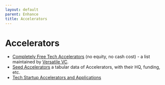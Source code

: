 ```yaml
---
layout: default
parent: Enhance
title: Accelerators
---
```


# Accelerators

- [Completely Free Tech Accelerators](https://versatilevc.com/free/accelerators/) (no equity, no cash cost) - a list maintained by [Versatile VC](https://versatilevc.com).
- [Seed Accelerators](https://www.seed-db.com/accelerators) a tabular data of Accelerators, with their HQ, funding, etc.
- [Tech Startup Accelerators and Applications](https://taskablehq.com/blog/taskable-guide-startup-accelerators)